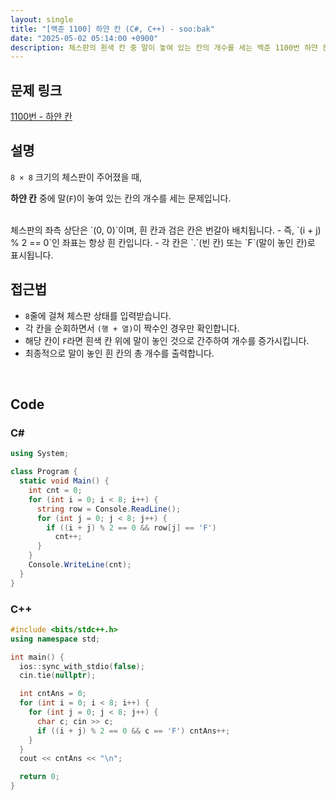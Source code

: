 ```yaml
---
layout: single
title: "[백준 1100] 하얀 칸 (C#, C++) - soo:bak"
date: "2025-05-02 05:14:00 +0900"
description: 체스판의 흰색 칸 중 말이 놓여 있는 칸의 개수를 세는 백준 1100번 하얀 칸 문제의 C# 및 C++ 풀이와 해설
---
```


## 문제 링크
[1100번 - 하얀 칸](https://www.acmicpc.net/problem/1100)

## 설명
`8 × 8` 크기의 체스판이 주어졌을 때,

**하얀 칸** 중에 말(`F`)이 놓여 있는 칸의 개수를 세는 문제입니다.

<br>
체스판의 좌측 상단은 `(0, 0)`이며, 흰 칸과 검은 칸은 번갈아 배치됩니다.
- 즉, `(i + j) % 2 == 0`인 좌표는 항상 흰 칸입니다.
- 각 칸은 `.`(빈 칸) 또는 `F`(말이 놓인 칸)로 표시됩니다.

<br>

## 접근법

- `8`줄에 걸쳐 체스판 상태를 입력받습니다.
- 각 칸을 순회하면서 `(행 + 열)`이 짝수인 경우만 확인합니다.
- 해당 칸이 `F`라면 흰색 칸 위에 말이 놓인 것으로 간주하여 개수를 증가시킵니다.
- 최종적으로 말이 놓인 흰 칸의 총 개수를 출력합니다.

<br>

## Code

### C#

```csharp
using System;

class Program {
  static void Main() {
    int cnt = 0;
    for (int i = 0; i < 8; i++) {
      string row = Console.ReadLine();
      for (int j = 0; j < 8; j++) {
        if ((i + j) % 2 == 0 && row[j] == 'F')
          cnt++;
      }
    }
    Console.WriteLine(cnt);
  }
}
```

### C++

```cpp
#include <bits/stdc++.h>
using namespace std;

int main() {
  ios::sync_with_stdio(false);
  cin.tie(nullptr);

  int cntAns = 0;
  for (int i = 0; i < 8; i++) {
    for (int j = 0; j < 8; j++) {
      char c; cin >> c;
      if ((i + j) % 2 == 0 && c == 'F') cntAns++;
    }
  }
  cout << cntAns << "\n";

  return 0;
}
```
